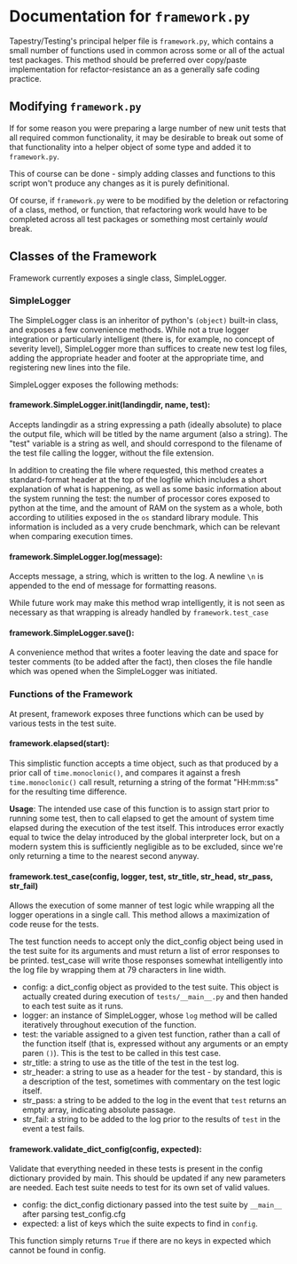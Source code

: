 # Documentation for `framework.py`
Tapestry/Testing's principal helper file is `framework.py`, which contains a small number of functions used in common across some or all of the actual test packages. This method should be preferred over copy/paste implementation for refactor-resistance an as a generally safe coding practice.

## Modifying `framework.py`
If for some reason you were preparing a large number of new unit tests that all required common functionality, it may be desirable to break out some of that functionality into a helper object of some type and added it to `framework.py`.

This of course can be done - simply adding classes and functions to this script won't produce any changes as it is purely definitional.

Of course, if `framework.py` were to be modified by the deletion or refactoring of a class, method, or function, that refactoring work would have to be completed across all test packages or something most certainly *would* break.

## Classes of the Framework
Framework currently exposes a single class, SimpleLogger.

### SimpleLogger
The SimpleLogger class is an inheritor of python's `(object)` built-in class, and exposes a few convenience methods. While not a true logger integration or particularly intelligent (there is, for example, no concept of severity level), SimpleLogger more than suffices to create new test log files, adding the appropriate header and footer at the appropriate time, and registering new lines into the file.

SimpleLogger exposes the following methods:

#### framework.SimpleLogger.__init__(landingdir, name, test):
Accepts landingdir as a string expressing a path (ideally absolute) to place the output file, which will be titled by the name argument (also a string). The "test" variable is a string as well, and should correspond to the filename of the test file calling the logger, without the file extension.

In addition to creating the file where requested, this method creates a standard-format header at the top of the logfile which includes a short explanation of what is happening, as well as some basic information about the system running the test: the number of processor cores exposed to python at the time, and the amount of RAM on the system as a whole, both according to utilities exposed in the `os` standard library module. This information is included as a very crude benchmark, which can be relevant when comparing execution times.

#### framework.SimpleLogger.log(message):
Accepts message, a string, which is written to the log. A newline `\n` is appended to the end of message for formatting reasons.

While future work may make this method wrap intelligently, it is not seen as necessary as that wrapping is already handled by `framework.test_case`

#### framework.SimpleLogger.save():
A convenience method that writes a footer leaving the date and space for tester comments (to be added after the fact), then closes the file handle which was opened when the SimpleLogger was initiated.

### Functions of the Framework
At present, framework exposes three functions which can be used by various tests in the test suite.

#### framework.elapsed(start):
This simplistic function accepts a time object, such as that produced by a prior call of `time.monoclonic()`, and compares it against a fresh `time.monoclonic()` call result, returning a string of the format "HH:mm:ss" for the resulting time difference.

**Usage**: The intended use case of this function is to assign start prior to running some test, then to call elapsed to get the amount of system time elapsed during the execution of the test itself. This introduces error exactly equal to twice the delay introduced by the global interpreter lock, but on a modern system this is sufficiently negligible as to be excluded, since we're only returning a time to the nearest second anyway.

#### framework.test_case(config, logger, test, str_title, str_head, str_pass, str_fail)
Allows the execution of some manner of test logic while wrapping all the logger operations in a single call. This method allows a maximization of code reuse for the tests.

The test function needs to accept only the dict_config object being used in the test suite for its arguments and must return a list of error responses to be printed. test_case will write those responses somewhat intelligently into the log file by wrapping them at 79 characters in line width.

- config: a dict_config object as provided to the test suite. This object is actually created during execution of `tests/__main__.py` and then handed to each test suite as it runs.
- logger: an instance of SimpleLogger, whose `log` method will be called iteratively throughout execution of the function.
- test: the variable assigned to a given test function, rather than a call of the function itself (that is, expressed without any arguments or an empty paren `()`). This is the test to be called in this test case.
- str_title: a string to use as the title of the test in the test log.
- str_header: a string to use as a header for the test - by standard, this is a description of the test, sometimes with commentary on the test logic itself.
- str_pass: a string to be added to the log in the event that `test` returns an empty array, indicating absolute passage.
- str_fail: a string to be added to the log prior to the results of `test` in the event a test fails.

#### framework.validate_dict_config(config, expected):
Validate that everything needed in these tests is present in the config dictionary provided by main. This should be updated if any new parameters are needed. Each test suite needs to test for its own set of valid values.
- config: the dict_config dictionary passed into the test suite by `__main__` after parsing test_config.cfg
- expected: a list of keys which the suite expects to find in `config`.

This function simply returns `True` if there are no keys in expected which cannot be found in config.